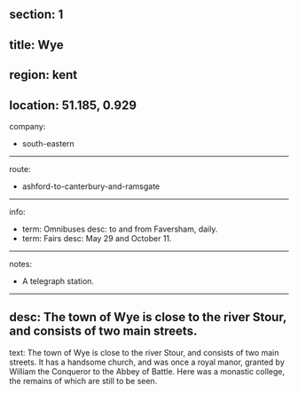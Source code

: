 section: 1
----
title: Wye
----
region: kent
----
location: 51.185, 0.929
----
company:
- south-eastern
----
route:
- ashford-to-canterbury-and-ramsgate
----
info:
- term: Omnibuses
  desc: to and from Faversham, daily.
- term: Fairs
  desc: May 29 and October 11.
----
notes:
- A telegraph station.
----
desc: The town of Wye is close to the river Stour, and consists of two main streets.
----
text: The town of Wye is close to the river Stour, and consists of two main streets. It has a handsome church, and was once a royal manor, granted by William the Conqueror to the Abbey of Battle. Here was a monastic college, the remains of which are still to be seen.
